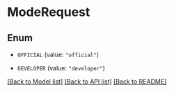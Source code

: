# ModeRequest

## Enum


* `OFFICIAL` (value: `"official"`)

* `DEVELOPER` (value: `"developer"`)


[[Back to Model list]](../README.md#documentation-for-models) [[Back to API list]](../README.md#documentation-for-api-endpoints) [[Back to README]](../README.md)


